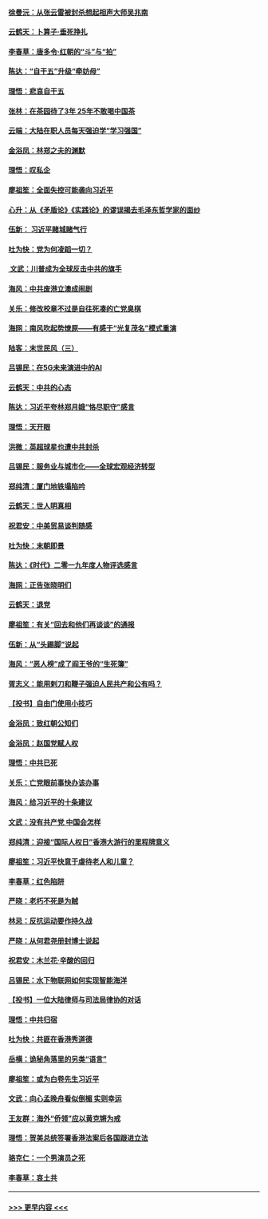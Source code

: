 #### [徐曼沅：从张云雷被封杀想起相声大师吴兆南](../pages/nsc993/n11741816.md?t=12241755) 
#### [云鹤天：卜算子‧垂死挣扎](../pages/nsc993/n11739956.md?t=12241755) 
#### [李春草：唐多令‧红朝的“斗”与“拍”](../pages/nsc993/n11739830.md?t=12241755) 
#### [陈达：“自干五”升级“牵妨母”](../pages/nsc993/n11739724.md?t=12241755) 
#### [理悟：悲哀自干五](../pages/nsc993/n11739547.md?t=12241755) 
#### [张林：在茶园待了3年 25年不敢喝中国茶](../pages/nsc993/n11739240.md?t=12241755) 
#### [云端：大陆在职人员每天强迫学“学习强国”](../pages/nsc993/n11738735.md?t=12241755) 
#### [金浴凤：林郑之夫的渊默](../pages/nsc993/n11737735.md?t=12241755) 
#### [理悟：叹私企](../pages/nsc993/n11737715.md?t=12241755) 
#### [廖祖笙：全面失控可能袭向习近平](../pages/nsc993/n11737704.md?t=12241755) 
#### [心升：从《矛盾论》《实践论》的谬误揭去毛泽东哲学家的面纱](../pages/nsc993/n11736962.md?t=12241755) 
#### [伍新： 习近平赌城赌气行](../pages/nsc993/n11736929.md?t=12241755) 
#### [吐为快：党为何凌蹈一切？](../pages/nsc993/n11736915.md?t=12241755) 
#### [ 文武：川普成为全球反击中共的旗手](../pages/nsc993/n11736882.md?t=12241755) 
#### [海风：中共废港立澳成闹剧](../pages/nsc993/n11735857.md?t=12241755) 
#### [关乐：修改校章不过是自往死凑的亡党臭棋](../pages/nsc993/n11735097.md?t=12241755) 
#### [海网：南风吹起势燎原——有感于“光复茂名”模式重演](../pages/nsc993/n11732308.md?t=12241755) 
#### [陆客：末世民风（三）](../pages/nsc993/n11732211.md?t=12241755) 
#### [吕锡民：在5G未来演进中的AI](../pages/nsc993/n11730010.md?t=12241755) 
#### [云鹤天：中共的心态](../pages/nsc993/n11729906.md?t=12241755) 
#### [陈达：习近平夸林郑月娥“恪尽职守”感言](../pages/nsc993/n11729881.md?t=12241755) 
#### [理悟：天开眼](../pages/nsc993/n11729699.md?t=12241755) 
#### [洪微：英超球星也遭中共封杀](../pages/nsc993/n11727243.md?t=12241755) 
#### [吕锡民：服务业与城市化——全球宏观经济转型](../pages/nsc993/n11725845.md?t=12241755) 
#### [郑纯清：厦门地铁塌陷吟](../pages/nsc993/n11725813.md?t=12241755) 
#### [云鹤天：世人明真相](../pages/nsc993/n11725621.md?t=12241755) 
#### [祝君安：中美贸易谈判随感](../pages/nsc993/n11725609.md?t=12241755) 
#### [吐为快：末朝即景](../pages/nsc993/n11723365.md?t=12241755) 
#### [陈达：《时代》二零一九年度人物评选感言](../pages/nsc993/n11723337.md?t=12241755) 
#### [海网：正告张晓明们](../pages/nsc993/n11723228.md?t=12241755) 
#### [云鹤天：退党](../pages/nsc993/n11723056.md?t=12241755) 
#### [廖祖笙：有关“回去和他们再谈谈”的通报](../pages/nsc993/n11722442.md?t=12241755) 
#### [伍新：从“头踢脚”说起](../pages/nsc993/n11722429.md?t=12241755) 
#### [海风：“恶人榜”成了阎王爷的“生死簿”](../pages/nsc993/n11722272.md?t=12241755) 
#### [胥志义：能用剌刀和鞭子强迫人民共产和公有吗？](../pages/nsc993/n11720569.md?t=12241755) 
#### [【投书】自由门使用小技巧](../pages/nsc993/n11720180.md?t=12241755) 
#### [金浴凤：致红朝公知们](../pages/nsc993/n11720563.md?t=12241755) 
#### [金浴凤：赵国党赋人权](../pages/nsc993/n11720533.md?t=12241755) 
#### [理悟：中共已死](../pages/nsc993/n11720233.md?t=12241755) 
#### [关乐：亡党眼前事快办该办事](../pages/nsc993/n11719160.md?t=12241755) 
#### [海风：给习近平的十条建议](../pages/nsc993/n11717616.md?t=12241755) 
#### [文武：没有共产党 中国会怎样](../pages/nsc993/n11717584.md?t=12241755) 
#### [郑纯清：迎接“国际人权日”香港大游行的里程牌意义](../pages/nsc993/n11717417.md?t=12241755) 
#### [廖祖笙：习近平快意于虐待老人和儿童？](../pages/nsc993/n11715313.md?t=12241755) 
#### [李春草：红色陷阱](../pages/nsc993/n11715029.md?t=12241755) 
#### [严晓：老朽不死是为贼](../pages/nsc993/n11712910.md?t=12241755) 
#### [林忌：反抗运动要作持久战](../pages/nsc993/n11712623.md?t=12241755) 
#### [严晓：从何君尧册封博士说起](../pages/nsc993/n11712465.md?t=12241755) 
#### [祝君安：木兰花·辛酸的回归](../pages/nsc993/n11712381.md?t=12241755) 
#### [吕锡民：水下物联网如何实现智能海洋](../pages/nsc993/n11711158.md?t=12241755) 
#### [【投书】一位大陆律师与司法局律协的对话](../pages/nsc993/n11709675.md?t=12241755) 
#### [理悟：中共归宿](../pages/nsc993/n11710059.md?t=12241755) 
#### [吐为快：共匪在香港秀道德](../pages/nsc993/n11709979.md?t=12241755) 
#### [岳横：诡秘角落里的另类“语言”](../pages/nsc993/n11709792.md?t=12241755) 
#### [廖祖笙：或为白卷先生习近平](../pages/nsc993/n11708330.md?t=12241755) 
#### [文武：向心孟晚舟看似倒楣 实则幸运](../pages/nsc993/n11708236.md?t=12241755) 
#### [王友群：海外“侨领”应以黄克锵为戒](../pages/nsc993/n11706176.md?t=12241755) 
#### [理悟：贺美总统签署香港法案后各国跟进立法](../pages/nsc993/n11706853.md?t=12241755) 
#### [骆克仁：一个男演员之死](../pages/nsc993/n11706677.md?t=12241755) 
#### [李春草：哀土共](../pages/nsc993/n11706255.md?t=12241755) 

----
#### [ >>> 更早内容 <<< ](../indexes/nsc993-earlier.md)

